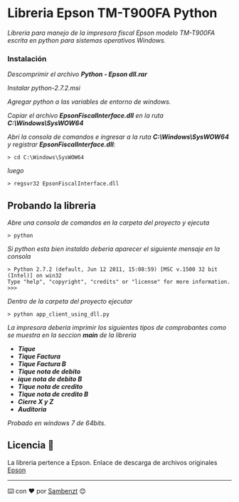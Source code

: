 # Libreria Epson TM-T900FA Python 

_Libreria para manejo de la impresora fiscal Epson modelo TM-T900FA escrita en python para sistemas operativos Windows._ 

### Instalación 

_Descomprimir el archivo **Python - Epson dll.rar**_

_Instalar python-2.7.2.msi_

_Agregar python a las variables de entorno de windows._

_Copiar el archivo **EpsonFiscalInterface.dll** en la ruta **C:\Windows\SysWOW64**_

_Abri la consola de comandos e ingresar a la ruta ****C:\Windows\SysWOW64**** y registrar **EpsonFiscalInterface.dll**:_
```
> cd C:\Windows\SysWOW64
```

_luego_

```
> regsvr32 EpsonFiscalInterface.dll
```
## Probando la libreria

_Abre una consola de comandos en la carpeta del proyecto y ejecuta_

```
> python
```
_Si python esta bien instaldo deberia aparecer el siguiente mensaje en la consola_

```
> Python 2.7.2 (default, Jun 12 2011, 15:08:59) [MSC v.1500 32 bit (Intel)] on win32
Type "help", "copyright", "credits" or "license" for more information.
>>>
```
_Dentro de la carpeta del proyecto ejecutar_

 
 ```
> python app_client_using_dll.py
```

_La impresora deberia imprimir los siguientes tipos de comprobantes como se muestra en la seccion **main** de la libreria_

* _**Tique**_
* _**Tique Factura**_
* _**Tique Factura B**_
* _**Tique nota de debito**_
* _**ique nota de debito B**_
* _**Tique nota de credito**_
* _**Tique nota de credito B**_
* _**Cierre X y Z**_
*  _**Auditoria**_

_Probado en windows 7 de 64bits._

## Licencia 📄

La libreria pertence a Epson. Enlace de descarga de archivos originales [Epson](https://epson.com.ar/Soporte/Punto-de-venta/Impresoras-fiscales/Epson-TM-T900FA/s/SPT_C31CB76402)


---
⌨️ con ❤️ por [Sambenzt](https://github.com/sambenzt) 😊